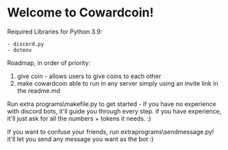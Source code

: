 # Welcome to Cowardcoin!

Required Libraries for Python 3.9:
```
- discord.py
- dotenv
```

Roadmap, in order of priority:
1. give coin - allows users to give coins to each other
2. make cowardcoin able to run in any server simply using an invite link in the readme.md

Run extra programs\makefile.py to get started - if you have no experience with discord bots, it'll guide you through every step. if you have experience, it'll just ask for all the numbers + tokens it needs. :)

If you want to confuse your friends, run extraprograms\sendmessage.py! it'll let you send any message you want as the bot :)
